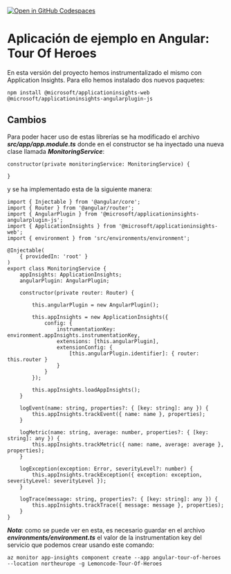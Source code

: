 [![Open in GitHub Codespaces](https://github.com/codespaces/badge.svg)](https://codespaces.new/0gis0/tour-of-heroes-angular)

# Aplicación de ejemplo en Angular: Tour Of Heroes

En esta versión del proyecto hemos instrumentalizado el mismo con Application Insights. Para ello hemos instalado dos nuevos paquetes:

```
npm install @microsoft/applicationinsights-web @microsoft/applicationinsights-angularplugin-js
```

## Cambios

Para poder hacer uso de estas librerías se ha modificado el archivo ***src/app/app.module.ts*** donde en el constructor se ha inyectado una nueva clase llamada ***MonitoringService***:

```
constructor(private monitoringService: MonitoringService) {

}
```

y se ha implementado esta de la siguiente manera:

````
import { Injectable } from '@angular/core';
import { Router } from '@angular/router';
import { AngularPlugin } from '@microsoft/applicationinsights-angularplugin-js';
import { ApplicationInsights } from '@microsoft/applicationinsights-web';
import { environment } from 'src/environments/environment';

@Injectable(
    { providedIn: 'root' }
)
export class MonitoringService {
    appInsights: ApplicationInsights;
    angularPlugin: AngularPlugin;

    constructor(private router: Router) {

        this.angularPlugin = new AngularPlugin();

        this.appInsights = new ApplicationInsights({
            config: {
                instrumentationKey: environment.appInsights.instrumentationKey,                
                extensions: [this.angularPlugin],
                extensionConfig: {
                    [this.angularPlugin.identifier]: { router: this.router }
                }
            }
        });

        this.appInsights.loadAppInsights();
    }

    logEvent(name: string, properties?: { [key: string]: any }) {
        this.appInsights.trackEvent({ name: name }, properties);
    }

    logMetric(name: string, average: number, properties?: { [key: string]: any }) {
        this.appInsights.trackMetric({ name: name, average: average }, properties);
    }

    logException(exception: Error, severityLevel?: number) {
        this.appInsights.trackException({ exception: exception, severityLevel: severityLevel });
    }

    logTrace(message: string, properties?: { [key: string]: any }) {
        this.appInsights.trackTrace({ message: message }, properties);
    }
}
````

***Nota***: como se puede ver en esta, es necesario guardar en el archivo ***environments/environment.ts*** el valor de la instrumentation key del servicio que podemos crear usando este comando:

```
az monitor app-insights component create --app angular-tour-of-heroes --location northeurope -g Lemoncode-Tour-Of-Heroes
```
